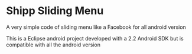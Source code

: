 Shipp Sliding Menu
==================

A very simple code of sliding menu like a Facebook for all android version

This is a Eclipse android project developed with a 2.2 Android SDK  but is compatible with all the android version
